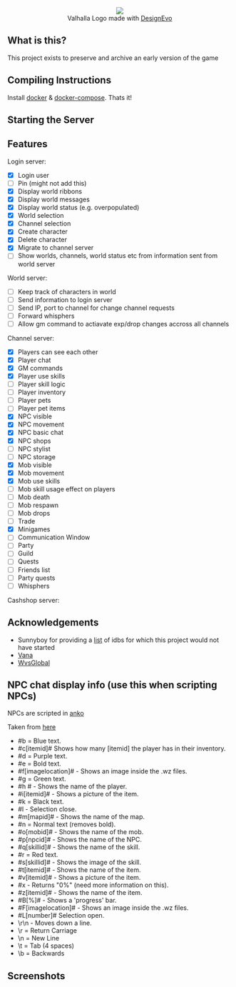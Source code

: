 <p align="center">
  <img src="https://i.imgur.com/mo4tfJF.png"/>
  <br/>Valhalla Logo made with <a href="https://
www.designevo.com/" title="Free Online Logo Maker">DesignEvo</a>
</p>

## What is this?
This project exists to preserve and archive an early version of the game

## Compiling Instructions
Install [docker](https://docs.docker.com/install/) & [docker-compose](https://docs.docker.com/compose/install/). Thats it! 

## Starting the Server

## Features
Login server:
- [x] Login user
- [ ] Pin (might not add this)
- [x] Display world ribbons
- [x] Display world messages
- [x] Display world status (e.g. overpopulated)
- [x] World selection
- [x] Channel selection
- [x] Create character
- [x] Delete character
- [x] Migrate to channel server
- [ ] Show worlds, channels, world status etc from information sent from world server

World server:
- [ ] Keep track of characters in world
- [ ] Send information to login server
- [ ] Send IP, port to channel for change channel requests
- [ ] Forward whisphers
- [ ] Allow gm command to actiavate exp/drop changes accross all channels

Channel server:
- [x] Players can see each other
- [x] Player chat
- [x] GM commands
- [x] Player use skills
- [ ] Player skill logic
- [ ] Player inventory
- [ ] Player pets
- [ ] Player pet items
- [x] NPC visible
- [x] NPC movement
- [x] NPC basic chat
- [x] NPC shops
- [ ] NPC stylist
- [ ] NPC storage
- [x] Mob visible
- [x] Mob movement
- [x] Mob use skills
- [ ] Mob skill usage effect on players
- [ ] Mob death
- [ ] Mob respawn
- [ ] Mob drops
- [ ] Trade
- [x] Minigames
- [ ] Communication Window
- [ ] Party
- [ ] Guild
- [ ] Quests
- [ ] Friends list
- [ ] Party quests
- [ ] Whisphers

Cashshop server:

## Acknowledgements 
- Sunnyboy for providing a [list](http://forum.ragezone.com/f921/library-idbs-versions-named-addresses-987815/) of idbs for which this project would not have started
- [Vana](https://github.com/retep998/Vana)
- [WvsGlobal](https://github.com/diamondo25/WvsGlobal)

## NPC chat display info (use this when scripting NPCs)

NPCs are scripted in [anko](https://github.com/mattn/anko)

Taken from [here](http://forum.ragezone.com/f428/add-learning-npcs-start-finish-643364/)
- #b = Blue text.
- #c[itemid]# Shows how many [itemid] the player has in their inventory.
- #d = Purple text.
- #e = Bold text.
- #f[imagelocation]# - Shows an image inside the .wz files.
- #g = Green text.
- #h # - Shows the name of the player.
- #i[itemid]# - Shows a picture of the item.
- #k = Black text.
- #l - Selection close.
- #m[mapid]# - Shows the name of the map.
- #n = Normal text (removes bold).
- #o[mobid]# - Shows the name of the mob.
- #p[npcid]# - Shows the name of the NPC.
- #q[skillid]# - Shows the name of the skill.
- #r = Red text.
- #s[skillid]# - Shows the image of the skill.
- #t[itemid]# - Shows the name of the item.
- #v[itemid]# - Shows a picture of the item.
- #x - Returns "0%" (need more information on this).
- #z[itemid]# - Shows the name of the item.
- #B[%]# - Shows a 'progress' bar.
- #F[imagelocation]# - Shows an image inside the .wz files.
- #L[number]# Selection open.
- \r\n - Moves down a line.
- \r = Return Carriage
- \n = New Line
- \t = Tab (4 spaces)
- \b = Backwards



## Screenshots
